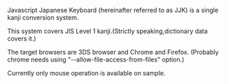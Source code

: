 Javascript Japanese Keyboard (hereinafter referred to as JJK) is a single kanji conversion system.

This system covers JIS Level 1 kanji.(Strictly speaking,dictionary data covers it.)

The target browsers are 3DS browser and Chrome and Firefox.
(Probably chrome needs using "--allow-file-access-from-files" option.)

Currently only mouse operation is available on sample.